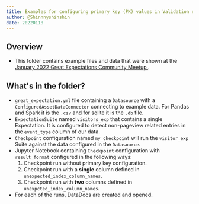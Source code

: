 ```yaml
---
title: Examples for configuring primary key (PK) values in Validation results.
author: @Shinnnyshinshin
date: 20220118
---
```

## Overview

- This folder contains example files and data that were shown at the [January 2022 Great Expectations Community Meetup
](https://www.youtube.com/watch?v=mrE-5dOdEmg&ab_channel=GreatExpectations).

## What's in the folder?

- `great_expectation.yml` file containing a `Datasource` with a `ConfiguredAssetDataConnector` connecting to example data. For Pandas and Spark it is the `.csv` and for sqlite it is the `.db` file.
- `ExpectationSuite` named `visitors_exp` that contains a single Expectation. It is configured to detect non-pageview related entries in the `event_type` column of our data.
- `Checkpoint` configuration named `my_checkpoint` will run the `visitor_exp` Suite against the data configured in the `Datasource`.
- Jupyter Notebook containing `Checkpoint` configuration with `result_format` configured in the following ways:
    1. Checkpoint run without primary key configuration.
    2. Checkpoint run with a **single** column defined in `unexpected_index_column_names`.
    3. Checkpoint run with **two** columns defined in `unexpcted_index_column_names`.
- For each of the runs, DataDocs are created and opened.

